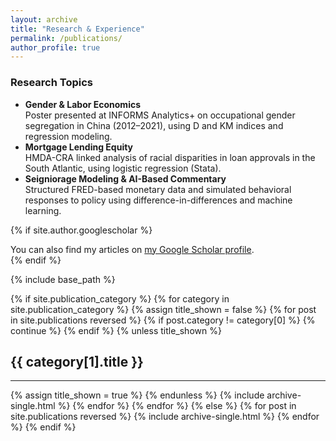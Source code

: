 ```yaml
---
layout: archive
title: "Research & Experience"
permalink: /publications/
author_profile: true
---
```


### Research Topics
- **Gender & Labor Economics**  
  Poster presented at INFORMS Analytics+ on occupational gender segregation in China (2012–2021), using D and KM indices and regression modeling.
- **Mortgage Lending Equity**  
  HMDA-CRA linked analysis of racial disparities in loan approvals in the South Atlantic, using logistic regression (Stata).
- **Seigniorage Modeling & AI-Based Commentary**  
  Structured FRED-based monetary data and simulated behavioral responses to policy using difference-in-differences and machine learning.


{% if site.author.googlescholar %}
  <div class="wordwrap">You can also find my articles on <a href="{{site.author.googlescholar}}">my Google Scholar profile</a>.</div>
{% endif %}

{% include base_path %}

<!-- New style rendering if publication categories are defined -->
{% if site.publication_category %}
  {% for category in site.publication_category  %}
    {% assign title_shown = false %}
    {% for post in site.publications reversed %}
      {% if post.category != category[0] %}
        {% continue %}
      {% endif %}
      {% unless title_shown %}
        <h2>{{ category[1].title }}</h2><hr />
        {% assign title_shown = true %}
      {% endunless %}
      {% include archive-single.html %}
    {% endfor %}
  {% endfor %}
{% else %}
  {% for post in site.publications reversed %}
    {% include archive-single.html %}
  {% endfor %}
{% endif %}



